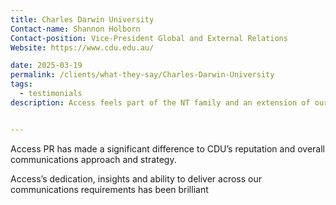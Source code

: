 ```yaml
---
title: Charles Darwin University
Contact-name: Shannon Holborn
Contact-position: Vice-President Global and External Relations
Website: https://www.cdu.edu.au/

date: 2025-03-19
permalink: /clients/what-they-say/Charles-Darwin-University
tags:
  - testimonials
description: Access feels part of the NT family and an extension of our internal team that ensures nothing slips through the cracks and together we consistently brainstorm new ideas and maximise any opportunity available.


---
```


Access PR has made a significant difference to CDU’s reputation and overall communications approach and strategy.

Access’s dedication, insights and ability to deliver across our communications requirements has been brilliant